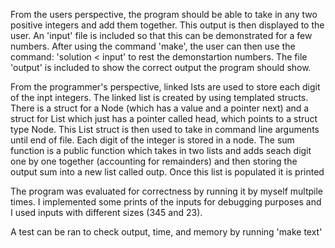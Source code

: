 From the users perspective, the program should be able to take in any two positive integers and add them together. This output is then displayed to the user. An 'input' file is included so that this can be demonstrated for a few numbers. After using the command 'make', the user can then use the command: 'solution < input' to rest the demonstartion numbers. The file 'output' is included to show the correct output the program should show. 

From the programmer's perspective, linked lsts are used to store each digit of the inpt integers. The linked list is created by using templated structs. There is a struct for a Node (which has a value and a pointer next) and a struct for List which just has a pointer called head, which points to a struct type Node. This List struct is then used to take in command line arguments until end of file. Each digit of the integer is stored in a node. The sum function is a public function which takes in two lists and adds seach digit one by one together (accounting for remainders) and then storing the output sum into a new list called outp. Once this list is populated it is printed

The program was evaluated for correctness by running it by myself multpile times. I implemented some prints of the inputs for debugging purposes and I used inputs with different sizes (345 and 23).

A test can be ran to check output, time, and memory by running 'make text'
